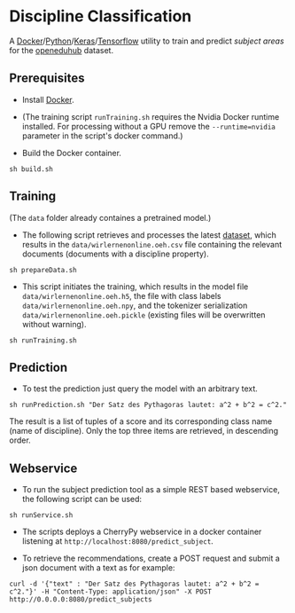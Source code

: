 # Discipline Classification

A [Docker](https://docker.com/)/[Python](https://www.python.org/)/[Keras](https://keras.io/)/[Tensorflow](https://www.tensorflow.org/) utility to train and predict *subject areas* for the [openeduhub](https://github.com/openeduhub/) dataset.

 
## Prerequisites

- Install [Docker](https://docker.com/).
- (The training script `runTraining.sh` requires the Nvidia Docker runtime installed. For processing without a GPU remove the `--runtime=nvidia` parameter in the script's docker command.)

- Build the Docker container.

```
sh build.sh
```

## Training

(The `data` folder already containes a pretrained model.)

- The following script retrieves and processes the latest [dataset](https://github.com/openeduhub/oeh-wlo-data-dump), which results in the `data/wirlernenonline.oeh.csv` file containing the relevant documents (documents with a discipline property).

```
sh prepareData.sh
```

- This script initiates the training, which results in the model file `data/wirlernenonline.oeh.h5`, the file with class labels `data/wirlernenonline.oeh.npy`, and the tokenizer serialization `data/wirlernenonline.oeh.pickle` (existing files will be overwritten without warning).

```
sh runTraining.sh
```

## Prediction

- To test the prediction just query the model with an arbitrary text.

```
sh runPrediction.sh "Der Satz des Pythagoras lautet: a^2 + b^2 = c^2."
```

The result is a list of tuples of a score and its corresponding class name (name of discipline). Only the top three items are retrieved, in descending order.

## Webservice

- To run the subject prediction tool as a simple REST based webservice, the following script can be used:

```
sh runService.sh
```

- The scripts deploys a CherryPy webservice in a docker container listening at `http://localhost:8080/predict_subject`.

- To retrieve the recommendations, create a POST request and submit a json document with a text as for example: 

```
curl -d '{"text" : "Der Satz des Pythagoras lautet: a^2 + b^2 = c^2."}' -H "Content-Type: application/json" -X POST http://0.0.0.0:8080/predict_subjects
```	



